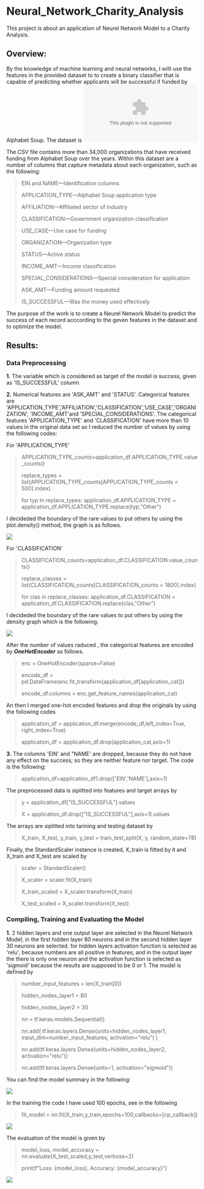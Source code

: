 # Neural_Network_Charity_Analysis

This project is about an application of Neurel Network Model to a Charity Analysis.

## Overview:

By the knowledge of machine learning and neural networks, I willl use the features in the provided dataset to to create a binary classifier that is capable of predicting whether applicants will be successful if funded by Alphabet Soup. The dataset is ![charity_data](resources/charity_data.csv)

The CSV file contains more than 34,000 organizations that have received funding from Alphabet Soup over the years. Within this dataset are a number of columns that capture metadata about each organization, such as the following:

> EIN and NAME—Identification columns
> 
> APPLICATION_TYPE—Alphabet Soup application type
> 
> AFFILIATION—Affiliated sector of industry
> 
> CLASSIFICATION—Government organization classification
> 
> USE_CASE—Use case for funding
> 
> ORGANIZATION—Organization type
> 
> STATUS—Active status
> 
> INCOME_AMT—Income classification
> 
> SPECIAL_CONSIDERATIONS—Special consideration for application
> 
> ASK_AMT—Funding amount requested
> 
> IS_SUCCESSFUL—Was the money used effectively
> 

The purpose of the work is to create a Neurel Network Model to predict the success of each record acccording to the geven features in the dataset and to optimize the model.

## Results:

### Data Preprocessing

**1.** The variable which is considered as target of the model is success, given as 'IS_SUCCESSFUL' column.

**2.** Numerical features are 'ASK_AMT' and 'STATUS'. Categorical features are 'APPLICATION_TYPE','AFFILIATION','CLASSIFICATION','USE_CASE','ORGANIZATION', 'INCOME_AMT'and 'SPECIAL_CONSIDERATIONS'.
The categorical features 'APPLICATION_TYPE' and 'CLASSIFICATION' have more than 10 values in the original data set so I reduced the number of values by using the following codes: 

For 'APPLICATION_TYPE'
>
>APPLICATION_TYPE_counts=application_df.APPLICATION_TYPE.value_counts()
>
> replace_types = list(APPLICATION_TYPE_counts[APPLICATION_TYPE_counts < 500].index)
>
> for typ in replace_types:
>   application_df.APPLICATION_TYPE = application_df.APPLICATION_TYPE.replace(typ,"Other")
>
I decideded the boundary of the rare values to put others by using the plot.density() method, the graph is as follows.

![](resources/density_application_type.jpg)

For 'CLASSIFICATION'
>
> CLASSIFICATION_counts=application_df.CLASSIFICATION.value_counts()
> 
> replace_classes = list(CLASSIFICATION_counts[CLASSIFICATION_counts < 1800].index)
>
> for clas in replace_classes:
>    application_df.CLASSIFICATION = application_df.CLASSIFICATION.replace(clas,"Other")
>
I decideded the boundary of the rare values to put others by using the density graph which is the following.

![](resources/density_classificarion.jpg)

After the number of values raduced , the categorical features are encoded by ***OneHotEncoder*** as follows.

> enc = OneHotEncoder(sparse=False)
>
> encode_df = pd.DataFrame(enc.fit_transform(application_df[application_cat]))
>
>encode_df.columns = enc.get_feature_names(application_cat)
>

An then I merged one-hot encoded features and drop the originals by using the following codes

> application_df = application_df.merge(encode_df,left_index=True, right_index=True)
>
> application_df = application_df.drop(application_cat,axis=1)
>
**3.** The columns 'EIN' and "NAME' are dropped, because they do not have any effect on the success; so they are neither feature nor target. The code is the following:

> application_df=application_df1.drop(['EIN','NAME'],axis=1)

The preprocessed data is siplitted into features and target arrays by

> y = application_df["IS_SUCCESSFUL"].values
> 
> X = application_df.drop(["IS_SUCCESSFUL"],axis=1).values

The arrays are  siplitted into tarining and testing dataset by

> X_train, X_test, y_train, y_test = train_test_split(X, y, random_state=78)

Finally, the StandardScaler instance is created, X_train is fitted by it and X_train and X_test are scaled by

>scaler = StandardScaler()
>
>X_scaler = scaler.fit(X_train)
>
>X_train_scaled = X_scaler.transform(X_train)
>
>X_test_scaled = X_scaler.transform(X_test)

### Compiling, Training and Evaluating the Model

**1.** 2 hidden layers and one output layer are selected in the Neurel Network Model, in the first hidden layer 80 neurons and in the second hidden layer 30 neurons are selected. for hidden layers activation function is selected as 'relu', because numbers are all positive in features; and in the output layer the there is only one neuron and the activation function is selected as 'sigmoid' because the results are supposed to be 0 or 1. The model is defined by

> number_input_features = len(X_train[0])
> 
> hidden_nodes_layer1 = 80
> 
> hidden_nodes_layer2 = 30
>
> nn = tf.keras.models.Sequential()
>
> nn.add(
    tf.keras.layers.Dense(units=hidden_nodes_layer1, input_dim=number_input_features, activation="relu")
)
>
> nn.add(tf.keras.layers.Dense(units=hidden_nodes_layer2, activation="relu"))
>
> nn.add(tf.keras.layers.Dense(units=1, activation="sigmoid"))

You can find the model summary in the following:

![](resources/model_summary.jpg)

In the training the code I have used 100 epochs, see in the following

> fit_model = nn.fit(X_train,y_train,epochs=100,callbacks=[cp_callback])

![](resources/train_number_of_epochs.jpg)

The evaluation of the model is given by 

> model_loss, model_accuracy = nn.evaluate(X_test_scaled,y_test,verbose=2)
> 
> print(f"Loss: {model_loss}, Accuracy: {model_accuracy}")

![](resources/evaluation.jpg)
